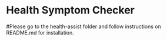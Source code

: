 # Health Symptom Checker

#Please go to the health-assist folder and follow instructions on README.md for installation.